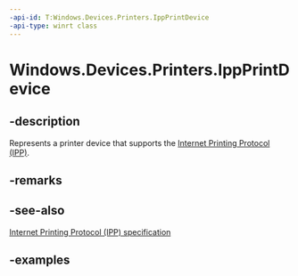 ```yaml
---
-api-id: T:Windows.Devices.Printers.IppPrintDevice
-api-type: winrt class
---
```


# Windows.Devices.Printers.IppPrintDevice

<!--
public sealed class IppPrintDevice
-->


## -description

Represents a printer device that supports the [Internet Printing Protocol (IPP)](https://tools.ietf.org/html/rfc8011).

## -remarks

## -see-also

[Internet Printing Protocol (IPP) specification](https://tools.ietf.org/html/rfc8011)

## -examples


